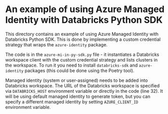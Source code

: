 # An example of using Azure Managed Identity with Databricks Python SDK

This directory contains an example of using Azure Managed Identity with Databricks Python SDK. 
This is done by implementing a custom credential strategy that wraps the `azure-identity` package.

The code is in the `azure-mi-in-py-sdk.py` file - it instantiates a Databricks workspace client with 
the custom credential strategy and lists clusters in the workspace.  To run it you need to install
`databricks-sdk` and `azure-identity` packages (this could be done using the Poetry tool).

Managed identity (system or user-assigned) needs to be added into Databricks workspace.  The URL
of the Databricks workspace is specified via `DATABRICKS_HOST` environment variable or directly in 
the code (line 32).  It will be using default managed identity to generate token, but you can 
specify a different managed identity by setting `AZURE_CLIENT_ID` environment variable.
